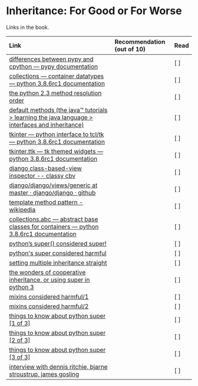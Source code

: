 # Inheritance: For Good or For Worse

Links in the book.

| Link    | Recommendation (out of 10)  | Read |
| :-------------|:-----|:----|
|[ differences between pypy and cpython — pypy documentation](  http://bit.ly/1JHNmhX )||[ ]|
|[ collections — container datatypes — python 3.8.6rc1 documentation](  http://docs.python.org/3/library/collections.html )||[ ]|
|[ the python 2.3 method resolution order](  http://bit.ly/1OwVqBd )||[ ]|
|[ default methods (the java™ tutorials > learning the java language > interfaces and inheritance)](  http://bit.ly/1JHPsyk )||[ ]|
|[ tkinter — python interface to tcl/tk — python 3.8.6rc1 documentation](  https://docs.python.org/3/library/tkinter.html )||[ ]|
|[ tkinter.ttk — tk themed widgets — python 3.8.6rc1 documentation](  https://docs.python.org/3/library/tkinter.ttk.html )||[ ]|
|[ django class-based-view inspector -- classy cbv](  http://ccbv.co.uk/ )||[ ]|
|[ django/django/views/generic at master · django/django · github](  http://bit.ly/1JHSoe8 )||[ ]|
|[ template method pattern - wikipedia](  http://en.wikipedia.org/wiki/Template_method_pattern )||[ ]|
|[ collections.abc — abstract base classes for containers — python 3.8.6rc1 documentation](  https://docs.python.org/3/library/collections.abc.html )||[ ]|
|[ python’s super() considered super! ](  http://bit.ly/1JHSZfW )||[ ]|
|[ python's super considered harmful](  https://fuhm.net/super-harmful/ )||[ ]|
|[ setting multiple inheritance straight](  http://bit.ly/1HGpYxV )||[ ]|
|[ the wonders of cooperative inheritance, or using super in python 3](  http://bit.ly/1HGpXdj )||[ ]|
|[ mixins considered harmful/1](  http://bit.ly/1HGpXtQ )||[ ]|
|[ mixins considered harmful/2](  http://bit.ly/1HGq0G9 )||[ ]|
|[ things to know about python super [1 of 3]](  http://bit.ly/1HGq1d4 )||[ ]|
|[ things to know about python super [2 of 3]](  http://bit.ly/1HGq1K7 )||[ ]|
|[ things to know about python super [3 of 3]](  http://bit.ly/1HGq48I )||[ ]|
|[ interview with dennis ritchie, bjarne stroustrup, james gosling](  http://www.gotw.ca/publications/c_family_interview.htm )||[ ]|